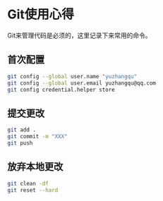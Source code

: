 # Git使用心得
Git来管理代码是必须的，这里记录下来常用的命令。
## 首次配置
```bash
git config --global user.name "yuzhangqu"
git config --global user.email yuzhangqu@qq.com
git config credential.helper store
```

## 提交更改
```bash
git add .
git commit -m "XXX"
git push
```

## 放弃本地更改
```bash
git clean -df
git reset --hard
```